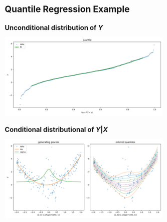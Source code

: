 # Quantile Regression Example

## Unconditional distribution of $Y$

<img src="q_nox.png" alt="unconditional quantile regression" width="800">

## Conditional distributional of $Y|X$

<img src="q.png" alt="conditional quantile regression" width="800">
